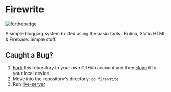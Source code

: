# Firewrite
[![forthebadge](http://forthebadge.com/images/badges/uses-html.svg)](http://forthebadge.com)

A simple blogging system builted using the basic tools : Bulma, Static HTML & Firebase. Simple stuff.

## Caught a Bug?

1. [Fork](https://help.github.com/articles/fork-a-repo/) this repository to your own GitHub account and then [clone](https://help.github.com/articles/cloning-a-repository/) it to your local device
2. Move into the repository's directory: `cd firewrite`
3. Run [live-server](https://www.npmjs.com/package/live-server)
